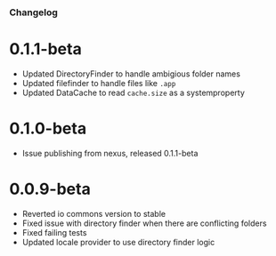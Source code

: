 ### Changelog

# 0.1.1-beta
* Updated DirectoryFinder to handle ambigious folder names
* Updated filefinder to handle files like `.app`
* Updated DataCache to read `cache.size` as a systemproperty

# 0.1.0-beta
* Issue publishing from nexus, released 0.1.1-beta
# 0.0.9-beta
* Reverted io commons version to stable
* Fixed issue with directory finder when there are conflicting folders
* Fixed failing tests
* Updated locale provider to use directory finder logic
